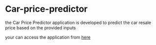 # Car-price-predictor
the Car Price Predictor application is developed to predict the car resale price based on the provided inputs

your can access the application from <a href='https://car-price-predictor0.herokuapp.com/'> here </a> 


